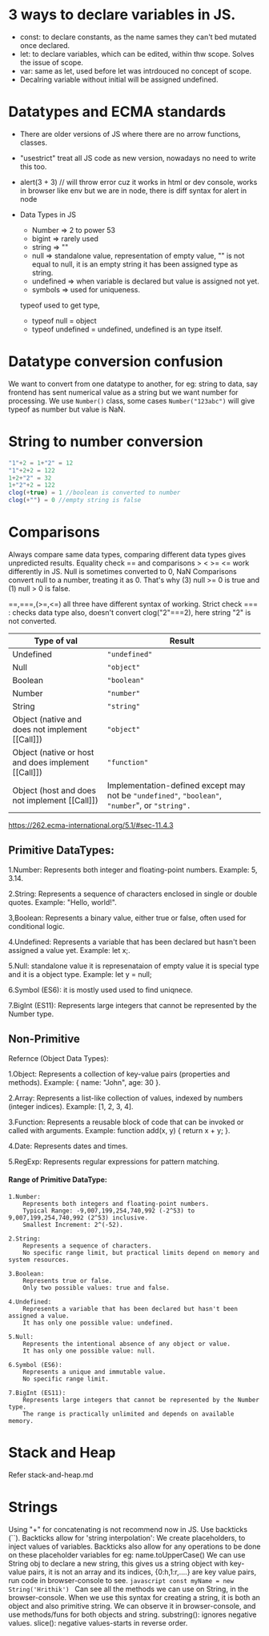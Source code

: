 # 3 ways to declare variables in JS.
- const: to declare constants, as the name sames they can't bed mutated once declared.
- let: to declare variables, which can be edited, within thw scope. Solves the issue of scope.
- var: same as let, used before let was intrdouced no concept of scope.
- Decalring variable without initial will be assigned undefined.

# Datatypes and ECMA standards
- There are older versions of JS where there are no arrow functions, classes.
- "usestrict" treat all JS code as new version, nowadays no need to write this too.
- alert(3 + 3) // will throw error cuz it works in html or dev console, works in browser like env but we are in node, there is diff syntax for alert in node
- Data Types in JS
    - Number => 2 to power 53
    - bigint => rarely used
    - string => ""
    - null => standalone value, representation of empty value, "" is not equal to null, it is an empty string it has been assigned type as string.
    - undefined => when variable is declared but value is assigned not yet.
    - symbols => used for uniqueness.

    typeof used to get type, 
    - typeof null = object
    - typeof undefined = undefined, undefined is an type itself.

# Datatype conversion confusion
We want to convert from one datatype to another, for eg: string to data, say frontend has sent numerical value as a string but we want number for processing. We use `Number()` class, some cases `Number("123abc")` will give typeof as number but value is NaN.

# String to number conversion
```javascript
"1"+2 = 1+"2" = 12
"1"+2+2 = 122
1+2+"2" = 32
1+"2"+2 = 122
clog(+true) = 1 //boolean is converted to number
clog(+"") = 0 //empty string is false
```

# Comparisons
Always compare same data types, comparing different data types gives unpredicted results.
Equality check == and comparisons > < >= <= work differently in JS.
Null is sometimes converted to 0, NaN
Comparisons convert null to a number, treating it as 0. That's why (3) null >= 0 is true and (1) null > 0 is false.

==,===,(>=,<=) all three have different syntax of working.
Strict check
=== : checks data type also, doesn't convert 
clog("2"===2), here string "2" is not converted.

| **Type of** val                                     | Result                                                                                          |
| --------------------------------------------------- | ----------------------------------------------------------------------------------------------- |
| Undefined                                           | `"undefined"`                                                                                   |
| Null                                                | `"object"`                                                                                      |
| Boolean                                             | `"boolean"`                                                                                     |
| Number                                              | `"number"`                                                                                      |
| String                                              | `"string"`                                                                                      |
| Object (native and does not implement [[Call]])     | `"object"`                                                                                      |
| Object (native or host and does implement [[Call]]) | `"function"`                                                                                    |
| Object (host and does not implement [[Call]])       | Implementation-defined except may not be `"undefined"`, `"boolean"`, `"number`", or `"string".` |

https://262.ecma-international.org/5.1/#sec-11.4.3
## Primitive DataTypes:


1.Number: Represents both integer and floating-point numbers. Example: 5, 3.14.
 
2.String: Represents a sequence of characters enclosed in single or double quotes. Example: "Hello, world!".

3,Boolean: Represents a binary value, either true or false, often used for conditional logic.

4.Undefined: Represents a variable that has been declared but hasn't been assigned a value yet. Example: let x;.

5.Null:  standalone value it is represenataion of empty value it is special type and it is a object type. Example: let y = null; 

6.Symbol (ES6): it is mostly used used to find uniqnece.

7.BigInt (ES11): Represents large integers that cannot be represented by the Number type.

## Non-Primitive
 Refernce (Object Data Types):

1.Object: Represents a collection of key-value pairs (properties and methods). Example: { name: "John", age: 30 }.

2.Array: Represents a list-like collection of values, indexed by numbers (integer indices). Example: [1, 2, 3, 4].

3.Function: Represents a reusable block of code that can be invoked or called with arguments. Example: function add(x, y) { return x + y; }.

4.Date: Represents dates and times.

5.RegExp: Represents regular expressions for pattern matching.

#### Range of Primitive DataType:

    1.Number:
        Represents both integers and floating-point numbers.
        Typical Range: -9,007,199,254,740,992 (-2^53) to 9,007,199,254,740,992 (2^53) inclusive.
        Smallest Increment: 2^(-52).

    2.String:
        Represents a sequence of characters.
        No specific range limit, but practical limits depend on memory and system resources.

    3.Boolean:
        Represents true or false.
        Only two possible values: true and false.

    4.Undefined:
        Represents a variable that has been declared but hasn't been assigned a value.
        It has only one possible value: undefined.

    5.Null:
        Represents the intentional absence of any object or value.
        It has only one possible value: null.

    6.Symbol (ES6):
        Represents a unique and immutable value.
        No specific range limit.

    7.BigInt (ES11):
        Represents large integers that cannot be represented by the Number type.
        The range is practically unlimited and depends on available memory.

# Stack and Heap
Refer stack-and-heap.md

# Strings
Using "+" for concatenating is not recommend now in JS. Use backticks (``).
Backticks allow for 'string interpolation': We create placeholders, to inject values of variables.
Backticks also allow for any operations to be done on these placeholder variables for eg: name.toUpperCase() 
We can use String obj to declare a new string, this gives us a string object with key-value pairs, it is not an array and its indices, {0:h,1:r,....} are key value pairs, run code in browser-console to see.
`javascript
const myName = new String('Hrithik')
`
Can see all the methods we can use on String, in the browser-console.
When we use this syntax for creating a string, it is both an object and also primitive string. We can observe it in browser-console, and use methods/funs for both objects and string.
substring(): ignores negative values.
slice(): negative values-starts in reverse order.